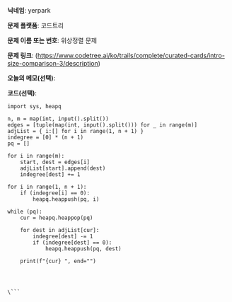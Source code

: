 **닉네임**: yerpark

**문제 플랫폼**: 코드트리

**문제 이름 또는 번호**: 위상정렬 문제

**문제 링크**: (https://www.codetree.ai/ko/trails/complete/curated-cards/intro-size-comparison-3/description)

**오늘의 메모(선택)**: 

**코드(선택)**:

```python3
import sys, heapq

n, m = map(int, input().split())
edges = [tuple(map(int, input().split())) for _ in range(m)]
adjList = { i:[] for i in range(1, n + 1) }
indegree = [0] * (n + 1)
pq = []

for i in range(m):
    start, dest = edges[i]
    adjList[start].append(dest)
    indegree[dest] += 1

for i in range(1, n + 1):
    if (indegree[i] == 0):
        heapq.heappush(pq, i)

while (pq):
    cur = heapq.heappop(pq)
    
    for dest in adjList[cur]:
        indegree[dest] -= 1
        if (indegree[dest] == 0):
            heapq.heappush(pq, dest)
    
    print(f"{cur} ", end="")
    



\```
